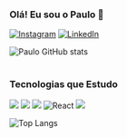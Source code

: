 ### Olá! Eu sou o Paulo 👋


[![Instagram](https://img.shields.io/badge/Instagram-E4405F?style=for-the-badge&logo=instagram&logoColor=white)](https://www.instagram.com/paulo.r.sa/)
[![LinkedIn](https://img.shields.io/badge/LinkedIn-0077B5?style=for-the-badge&logo=linkedin&logoColor=white)](https://www.linkedin.com/in/paulor-as/)

![Paulo GitHub stats](https://github-readme-stats.vercel.app/api?username=paulorrsa&show_icons=true&theme=synthwave)

#
### Tecnologias que Estudo


![](https://img.shields.io/badge/HTML5-E34F26?style=for-the-badge&logo=html5&logoColor=white)
![](https://img.shields.io/badge/CSS3-1572B6?style=for-the-badge&logo=css3&logoColor=white)
![](https://img.shields.io/badge/JavaScript-F7DF1E?style=for-the-badge&logo=javascript&logoColor=black)
![React](https://img.shields.io/badge/React-20232A?style=for-the-badge&logo=react&logoColor=61DAFB)
![](https://img.shields.io/badge/C%2B%2B-00599C?style=for-the-badge&logo=c%2B%2B&logoColor=white)


![Top Langs](https://github-readme-stats.vercel.app/api/top-langs/?username=paulorrsa&layout=compact)
